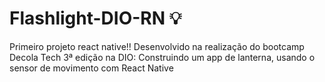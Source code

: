 # Flashlight-DIO-RN 💡
Primeiro projeto react native!! Desenvolvido na realização do bootcamp Decola Tech 3ª edição na DIO: Construindo um app de lanterna, usando o sensor de movimento com React Native
